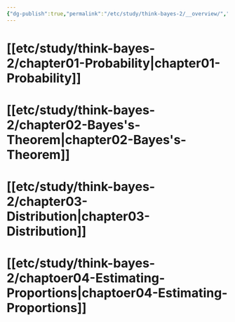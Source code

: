 ```yaml
---
{"dg-publish":true,"permalink":"/etc/study/think-bayes-2/__overview/","dgPassFrontmatter":true,"noteIcon":"","created":"","updated":""}
---
```



# [[etc/study/think-bayes-2/chapter01-Probability\|chapter01-Probability]]
# [[etc/study/think-bayes-2/chapter02-Bayes's-Theorem\|chapter02-Bayes's-Theorem]]
# [[etc/study/think-bayes-2/chapter03-Distribution\|chapter03-Distribution]]
# [[etc/study/think-bayes-2/chaptoer04-Estimating-Proportions\|chaptoer04-Estimating-Proportions]]